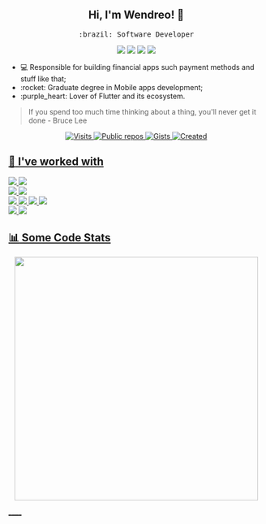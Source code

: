 <h2 align="center"> Hi, I'm Wendreo! 👋 <br/> </h2> 

<p align="center"> <samp>:brazil: Software Developer</p>
  
<p align="center">
<a href="https://www.linkedin.com/in/wendreof/"><img src="https://img.shields.io/badge/linkedin-%230077B5.svg?&style=for-the-badge&logo=linkedin&logoColor=white"/></a>
<a href="https://instagram.com/wendreof"><img src="https://img.shields.io/badge/instagram-%23E4405F.svg?&style=for-the-badge&logo=instagram&logoColor=white"/></a>
<a href="https://www.twitch.tv/wendreof"/><img src="https://img.shields.io/badge/Twitch-9146FF?style=for-the-badge&logo=twitch&logoColor=white"/></a>
<a href="https://medium.com/@wendreof"><img src="https://img.shields.io/badge/Medium-%23000000.svg?style=for-the-badge&logo=Medium&logoColor=white"/></a>

<ul>
  <li>💻 Responsible for building financial apps such payment methods and stuff like that;</li>
  <li>:rocket: Graduate degree in Mobile apps development;</li>
  <li>:purple_heart: Lover of Flutter and its ecosystem.</li>
</ul>

> If you spend too much time thinking about a thing, you'll never get it done - Bruce Lee

  <div align="center">
  <a href="https://marketplace.visualstudio.com/items?itemName=wendreof.ufo">
      <img src="https://komarev.com/ghpvc/?username=wendreof" alt="Visits" />
 <img src="https://badges.pufler.dev/repos/wendreof" alt="Public repos" />
<img src="https://badges.pufler.dev/gists/wendreof" alt="Gists" />
<img src="https://badges.pufler.dev/created/wendreof/wendreof" alt="Created" />
<!--<img src="https://badges.pufler.dev/updated/wendreof/wendreof" alt="Updated" /> -->
</div>





  
## :wrench: I've worked with
 
  <a href="https://marketplace.visualstudio.com/items?itemName=wendreof.ufo">
     <!-- Languages-->
    <img src="https://img.shields.io/badge/dart-%230175C2.svg?style=for-the-badge&logo=dart&logoColor=white"/>
   <img src="https://img.shields.io/badge/c%23-%23239120.svg?style=for-the-badge&logo=c-sharp&logoColor=white"/>
    <!-- Frameworks-->
   <br>
    <img src="https://img.shields.io/badge/Microsoft%20SQL%20Sever-CC2927?style=for-the-badge&logo=microsoft%20sql%20server&logoColor=white"/>
    <img src="https://img.shields.io/badge/mysql-%2300f.svg?style=for-the-badge&logo=mysql&logoColor=white"/>
   <br> 
    <!-- Code Editors/IDE's -->
    <img src="https://img.shields.io/badge/VisualStudio-5C2D91.svg?style=for-the-badge&logo=visual-studio&logoColor=white"/>
    <img src="https://img.shields.io/badge/VisualStudioCode-0078d7.svg?style=for-the-badge&logo=visual-studio-code&logoColor=white"/>
    <img src="https://img.shields.io/badge/Xcode-007ACC?style=for-the-badge&logo=Xcode&logoColor=white"/>
    <img src="https://img.shields.io/badge/IntelliJIDEA-000000.svg?style=for-the-badge&logo=intellij-idea&logoColor=white"/>
     <br> 
    <!-- Platforms-->
    <img src="https://img.shields.io/badge/Android-3DDC84?style=for-the-badge&logo=android&logoColor=white"/>
    <img src="https://img.shields.io/badge/iOS-000000?style=for-the-badge&logo=ios&logoColor=white"/>
   
  
  

## :bar_chart: Some Code Stats
<p align="center">
 <img width="480px" src="https://wakatime.com/share/@wendreof/e27a0bbc-2fdb-4979-8416-fe622d3b10e0.png">
 <!--<img height=370px src  = "https://wakatime.com/share/@wendreof/a169d910-f877-40e5-8fc5-61afedf88274.svg">-->
</p>
____

